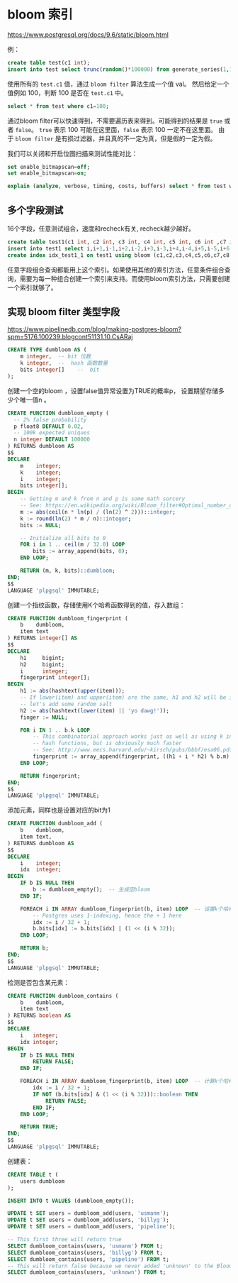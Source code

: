 # bloom 索引

https://www.postgresql.org/docs/9.6/static/bloom.html

例：

```sql
create table test(c1 int);
insert into test select trunc(random()*100000) from generate_series(1,10000);
```

使用所有的 `test.c1` 值，通过 `bloom filter` 算法生成一个值 val。
然后给定一个值例如 100，判断 100 是否在 `test.c1` 中。

```sql
select * from test where c1=100; 
```

通过bloom filter可以快速得到，不需要遍历表来得到。可能得到的结果是 `true` 或者 `false`。
`true` 表示 100 可能在这里面，`false` 表示 100 一定不在这里面。
由于 `bloom filter` 是有损过滤器，并且真的不一定为真，但是假的一定为假。

我们可以关闭和开启位图扫描来测试性能对比：
```sql
set enable_bitmapscan=off;
set enable_bitmapscan=on;

explain (analyze, verbose, timing, costs, buffers) select * from test where c1=100;
```

## 多个字段测试

16个字段，任意测试组合，速度和recheck有关, recheck越少越好。

```sql
create table test1(c1 int, c2 int, c3 int, c4 int, c5 int, c6 int ,c7 int, c8 int, c9 int, c10 int, c11 int, c12 int, c13 int, c14 int, c15 int, c16 int);
insert into test1 select i,i+1,i-1,i+2,i-2,i+3,i-3,i+4,i-4,i+5,i-5,i+6,i-6,i+7,i-7,i+8 from (select trunc(100000000*(random())) i from generate_series(1,10000000)) t;
create index idx_test1_1 on test1 using bloom (c1,c2,c3,c4,c5,c6,c7,c8,c9,c10,c11,c12,c13,c14,c15);
```

任意字段组合查询都能用上这个索引。如果使用其他的索引方法，任意条件组合查询，需要为每一种组合创建一个索引来支持。而使用bloom索引方法，只需要创建一个索引就够了。

## 实现 bloom filter 类型字段

https://www.pipelinedb.com/blog/making-postgres-bloom?spm=5176.100239.blogcont51131.10.CsARaj

```sql
CREATE TYPE dumbloom AS (
	m integer,  -- bit 位数
	k integer,  --  hash 函数数量
	bits integer[]    --  bit
);
```

创建一个空的bloom ，设置false值异常设置为TRUE的概率p， 设置期望存储多少个唯一值n 。
```sql
CREATE FUNCTION dumbloom_empty (
  -- 2% false probability
  p float8 DEFAULT 0.02,
  -- 100k expected uniques
  n integer DEFAULT 100000
) RETURNS dumbloom AS
$$
DECLARE
	m    integer;
	k    integer;
	i    integer;
	bits integer[];   
BEGIN
	-- Getting m and k from n and p is some math sorcery
	-- See: https://en.wikipedia.org/wiki/Bloom_filter#Optimal_number_of_hash_functions
	m := abs(ceil(n * ln(p) / (ln(2) ^ 2)))::integer;
	k := round(ln(2) * m / n)::integer;
	bits := NULL;

	-- Initialize all bits to 0
	FOR i in 1 .. ceil(m / 32.0) LOOP
		bits := array_append(bits, 0);
	END LOOP;

	RETURN (m, k, bits)::dumbloom;
END;
$$
LANGUAGE 'plpgsql' IMMUTABLE;
```

创建一个指纹函数，存储使用K个哈希函数得到的值，存入数组：
```sql
CREATE FUNCTION dumbloom_fingerprint (
	b    dumbloom,
	item text
) RETURNS integer[] AS 
$$
DECLARE
	h1     bigint;
	h2     bigint;
	i      integer;
	fingerprint integer[];
BEGIN
	h1 := abs(hashtext(upper(item)));
	-- If lower(item) and upper(item) are the same, h1 and h2 will be identical too,
	-- let's add some random salt
	h2 := abs(hashtext(lower(item) || 'yo dawg!'));
	finger := NULL; 

	FOR i IN 1 .. b.k LOOP
		-- This combinatorial approach works just as well as using k independent
		-- hash functions, but is obviously much faster
		-- See: http://www.eecs.harvard.edu/~kirsch/pubs/bbbf/esa06.pdf
		fingerprint := array_append(fingerprint, ((h1 + i * h2) % b.m)::integer);
	END LOOP;

	RETURN fingerprint;
END;
$$
LANGUAGE 'plpgsql' IMMUTABLE;
```

添加元素，同样也是设置对应的bit为1
```sql
CREATE FUNCTION dumbloom_add (
	b    dumbloom,
	item text,
) RETURNS dumbloom AS 
$$
DECLARE
	i    integer;
	idx  integer;
BEGIN
	IF b IS NULL THEN
		b := dumbloom_empty();  -- 生成空bloom
	END IF;

	FOREACH i IN ARRAY dumbloom_fingerprint(b, item) LOOP  -- 设置k个哈希产生的值对应的bit位为1
		-- Postgres uses 1-indexing, hence the + 1 here
		idx := i / 32 + 1;
		b.bits[idx] := b.bits[idx] | (1 << (i % 32));
	END LOOP;

	RETURN b;
END;
$$
LANGUAGE 'plpgsql' IMMUTABLE;
```

检测是否包含某元素：
```sql
CREATE FUNCTION dumbloom_contains (
	b    dumbloom,
	item text
) RETURNS boolean AS 
$$
DECLARE
	i   integer;
	idx integer;
BEGIN
	IF b IS NULL THEN
		RETURN FALSE;
	END IF;

	FOREACH i IN ARRAY dumbloom_fingerprint(b, item) LOOP  -- 计算k个哈希产生的值，判断是否有非1的bit, 有则返回false，如果全部为1则返回true. 
		idx := i / 32 + 1;
		IF NOT (b.bits[idx] & (1 << (i % 32)))::boolean THEN
			RETURN FALSE;
		END IF;
	END LOOP;

	RETURN TRUE;
END;
$$
LANGUAGE 'plpgsql' IMMUTABLE;
```

创建表：
```sql
CREATE TABLE t (
	users dumbloom
);

INSERT INTO t VALUES (dumbloom_empty());

UPDATE t SET users = dumbloom_add(users, 'usmanm');
UPDATE t SET users = dumbloom_add(users, 'billyg');
UPDATE t SET users = dumbloom_add(users, 'pipeline');

-- This first three will return true
SELECT dumbloom_contains(users, 'usmanm') FROM t;
SELECT dumbloom_contains(users, 'billyg') FROM t;
SELECT dumbloom_contains(users, 'pipeline') FROM t;
-- This will return false because we never added 'unknown' to the Bloom filter
SELECT dumbloom_contains(users, 'unknown') FROM t;
```

